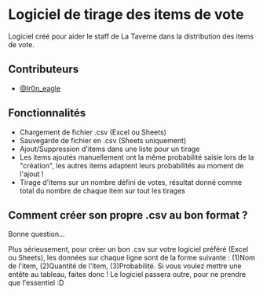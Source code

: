 
# Logiciel de tirage des items de vote

Logiciel créé pour aider le staff de La Taverne dans la distribution des items de vote.


## Contributeurs

- [@Ir0n_eagle](https://github.com/GuittenitHugo)


## Fonctionnalités

- Chargement de fichier .csv (Excel ou Sheets)
- Sauvegarde de fichier en .csv (Sheets uniquement)
- Ajout/Suppression d'items dans une liste pour un tirage
- Les items ajoutés manuellement ont la même probabilité saisie lors de la "création", les autres items adaptent leurs probabilités au moment de l'ajout !
- Tirage d'items sur un nombre défini de votes, résultat donné comme total du nombre de chaque item sur tout les tirages


## Comment créer son propre .csv au bon format ?

Bonne question...

Plus sérieusement, pour créer un bon .csv sur votre logiciel préféré (Excel ou Sheets), les données sur chaque ligne sont de la forme suivante : (1)Nom de l'item, (2)Quantité de l'item, (3)Probabilité.
Si vous voulez mettre une entête au tableau, faites donc ! Le logiciel passera outre, pour ne prendre que l'essentiel :D
